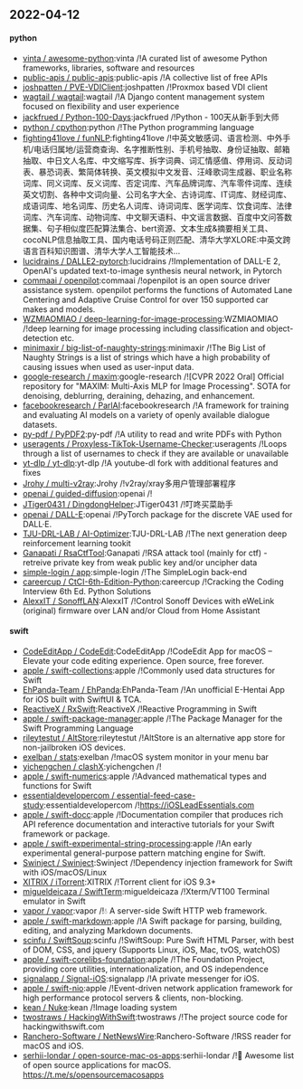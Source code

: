 ## 2022-04-12

#### python
* [vinta / awesome-python](https://github.com/vinta/awesome-python):vinta /!A curated list of awesome Python frameworks, libraries, software and resources
* [public-apis / public-apis](https://github.com/public-apis/public-apis):public-apis /!A collective list of free APIs
* [joshpatten / PVE-VDIClient](https://github.com/joshpatten/PVE-VDIClient):joshpatten /!Proxmox based VDI client
* [wagtail / wagtail](https://github.com/wagtail/wagtail):wagtail /!A Django content management system focused on flexibility and user experience
* [jackfrued / Python-100-Days](https://github.com/jackfrued/Python-100-Days):jackfrued /!Python - 100天从新手到大师
* [python / cpython](https://github.com/python/cpython):python /!The Python programming language
* [fighting41love / funNLP](https://github.com/fighting41love/funNLP):fighting41love /!中英文敏感词、语言检测、中外手机/电话归属地/运营商查询、名字推断性别、手机号抽取、身份证抽取、邮箱抽取、中日文人名库、中文缩写库、拆字词典、词汇情感值、停用词、反动词表、暴恐词表、繁简体转换、英文模拟中文发音、汪峰歌词生成器、职业名称词库、同义词库、反义词库、否定词库、汽车品牌词库、汽车零件词库、连续英文切割、各种中文词向量、公司名字大全、古诗词库、IT词库、财经词库、成语词库、地名词库、历史名人词库、诗词词库、医学词库、饮食词库、法律词库、汽车词库、动物词库、中文聊天语料、中文谣言数据、百度中文问答数据集、句子相似度匹配算法集合、bert资源、文本生成&摘要相关工具、cocoNLP信息抽取工具、国内电话号码正则匹配、清华大学XLORE:中英文跨语言百科知识图谱、清华大学人工智能技术…
* [lucidrains / DALLE2-pytorch](https://github.com/lucidrains/DALLE2-pytorch):lucidrains /!Implementation of DALL-E 2, OpenAI's updated text-to-image synthesis neural network, in Pytorch
* [commaai / openpilot](https://github.com/commaai/openpilot):commaai /!openpilot is an open source driver assistance system. openpilot performs the functions of Automated Lane Centering and Adaptive Cruise Control for over 150 supported car makes and models.
* [WZMIAOMIAO / deep-learning-for-image-processing](https://github.com/WZMIAOMIAO/deep-learning-for-image-processing):WZMIAOMIAO /!deep learning for image processing including classification and object-detection etc.
* [minimaxir / big-list-of-naughty-strings](https://github.com/minimaxir/big-list-of-naughty-strings):minimaxir /!The Big List of Naughty Strings is a list of strings which have a high probability of causing issues when used as user-input data.
* [google-research / maxim](https://github.com/google-research/maxim):google-research /![CVPR 2022 Oral] Official repository for "MAXIM: Multi-Axis MLP for Image Processing". SOTA for denoising, deblurring, deraining, dehazing, and enhancement.
* [facebookresearch / ParlAI](https://github.com/facebookresearch/ParlAI):facebookresearch /!A framework for training and evaluating AI models on a variety of openly available dialogue datasets.
* [py-pdf / PyPDF2](https://github.com/py-pdf/PyPDF2):py-pdf /!A utility to read and write PDFs with Python
* [useragents / Proxyless-TikTok-Username-Checker](https://github.com/useragents/Proxyless-TikTok-Username-Checker):useragents /!Loops through a list of usernames to check if they are available or unavailable
* [yt-dlp / yt-dlp](https://github.com/yt-dlp/yt-dlp):yt-dlp /!A youtube-dl fork with additional features and fixes
* [Jrohy / multi-v2ray](https://github.com/Jrohy/multi-v2ray):Jrohy /!v2ray/xray多用户管理部署程序
* [openai / guided-diffusion](https://github.com/openai/guided-diffusion):openai /!
* [JTiger0431 / DingdongHelper](https://github.com/JTiger0431/DingdongHelper):JTiger0431 /!叮咚买菜助手
* [openai / DALL-E](https://github.com/openai/DALL-E):openai /!PyTorch package for the discrete VAE used for DALL·E.
* [TJU-DRL-LAB / AI-Optimizer](https://github.com/TJU-DRL-LAB/AI-Optimizer):TJU-DRL-LAB /!The next generation deep reinforcement learning tookit
* [Ganapati / RsaCtfTool](https://github.com/Ganapati/RsaCtfTool):Ganapati /!RSA attack tool (mainly for ctf) - retreive private key from weak public key and/or uncipher data
* [simple-login / app](https://github.com/simple-login/app):simple-login /!The SimpleLogin back-end
* [careercup / CtCI-6th-Edition-Python](https://github.com/careercup/CtCI-6th-Edition-Python):careercup /!Cracking the Coding Interview 6th Ed. Python Solutions
* [AlexxIT / SonoffLAN](https://github.com/AlexxIT/SonoffLAN):AlexxIT /!Control Sonoff Devices with eWeLink (original) firmware over LAN and/or Cloud from Home Assistant

#### swift
* [CodeEditApp / CodeEdit](https://github.com/CodeEditApp/CodeEdit):CodeEditApp /!CodeEdit App for macOS – Elevate your code editing experience. Open source, free forever.
* [apple / swift-collections](https://github.com/apple/swift-collections):apple /!Commonly used data structures for Swift
* [EhPanda-Team / EhPanda](https://github.com/EhPanda-Team/EhPanda):EhPanda-Team /!An unofficial E-Hentai App for iOS built with SwiftUI & TCA.
* [ReactiveX / RxSwift](https://github.com/ReactiveX/RxSwift):ReactiveX /!Reactive Programming in Swift
* [apple / swift-package-manager](https://github.com/apple/swift-package-manager):apple /!The Package Manager for the Swift Programming Language
* [rileytestut / AltStore](https://github.com/rileytestut/AltStore):rileytestut /!AltStore is an alternative app store for non-jailbroken iOS devices.
* [exelban / stats](https://github.com/exelban/stats):exelban /!macOS system monitor in your menu bar
* [yichengchen / clashX](https://github.com/yichengchen/clashX):yichengchen /!
* [apple / swift-numerics](https://github.com/apple/swift-numerics):apple /!Advanced mathematical types and functions for Swift
* [essentialdevelopercom / essential-feed-case-study](https://github.com/essentialdevelopercom/essential-feed-case-study):essentialdevelopercom /!https://iOSLeadEssentials.com
* [apple / swift-docc](https://github.com/apple/swift-docc):apple /!Documentation compiler that produces rich API reference documentation and interactive tutorials for your Swift framework or package.
* [apple / swift-experimental-string-processing](https://github.com/apple/swift-experimental-string-processing):apple /!An early experimental general-purpose pattern matching engine for Swift.
* [Swinject / Swinject](https://github.com/Swinject/Swinject):Swinject /!Dependency injection framework for Swift with iOS/macOS/Linux
* [XITRIX / iTorrent](https://github.com/XITRIX/iTorrent):XITRIX /!Torrent client for iOS 9.3+
* [migueldeicaza / SwiftTerm](https://github.com/migueldeicaza/SwiftTerm):migueldeicaza /!Xterm/VT100 Terminal emulator in Swift
* [vapor / vapor](https://github.com/vapor/vapor):vapor /!💧
A server-side Swift HTTP web framework.
* [apple / swift-markdown](https://github.com/apple/swift-markdown):apple /!A Swift package for parsing, building, editing, and analyzing Markdown documents.
* [scinfu / SwiftSoup](https://github.com/scinfu/SwiftSoup):scinfu /!SwiftSoup: Pure Swift HTML Parser, with best of DOM, CSS, and jquery (Supports Linux, iOS, Mac, tvOS, watchOS)
* [apple / swift-corelibs-foundation](https://github.com/apple/swift-corelibs-foundation):apple /!The Foundation Project, providing core utilities, internationalization, and OS independence
* [signalapp / Signal-iOS](https://github.com/signalapp/Signal-iOS):signalapp /!A private messenger for iOS.
* [apple / swift-nio](https://github.com/apple/swift-nio):apple /!Event-driven network application framework for high performance protocol servers & clients, non-blocking.
* [kean / Nuke](https://github.com/kean/Nuke):kean /!Image loading system
* [twostraws / HackingWithSwift](https://github.com/twostraws/HackingWithSwift):twostraws /!The project source code for hackingwithswift.com
* [Ranchero-Software / NetNewsWire](https://github.com/Ranchero-Software/NetNewsWire):Ranchero-Software /!RSS reader for macOS and iOS.
* [serhii-londar / open-source-mac-os-apps](https://github.com/serhii-londar/open-source-mac-os-apps):serhii-londar /!🚀
Awesome list of open source applications for macOS. https://t.me/s/opensourcemacosapps
